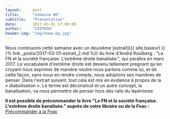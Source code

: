 ```yaml
---
layout:     post
title:      "Semaine #6"
subtitle:   "Présentation"
date:       2017-03-01 17:00:00
author:     "CRIPEDA"
header-img: "img/home-bg.jpg"
---
```


Nous continuons cette semaine avec un deuxième [extrait]({{ site.baseurl }}{% link _posts/2017-03-01-extrait_2.md %}) du livre d'André Koulberg : "Le FN et la société française. L'extrême droite banalisée.", qui paraîtra en mars 2017. Le vocabulaire d'extrême droite est devenu tellement pregnant qu'en croyant nous exprimer de manière neutre nous parlons comme lui, et de cette façon, sans nous en rendre compte, nous adoptons ses manières de penser. Dans l'extrait suivant, tout cela est mis en évidence à propos de la « diabolisation ». Le terme est déconstruit et un autre concept, la banalisation, va nous permettre de penser hors des rails du lepénisme.

__Il est possible de précommander le livre "Le FN et la société française. L'extrême droite banalisée." auprès de votre libraire ou de la Fnac :__ [Précommander à la Fnac](http://livre.fnac.com/a10331289/Andre-Koulberg-Le-FN-et-la-societe-francaise)
